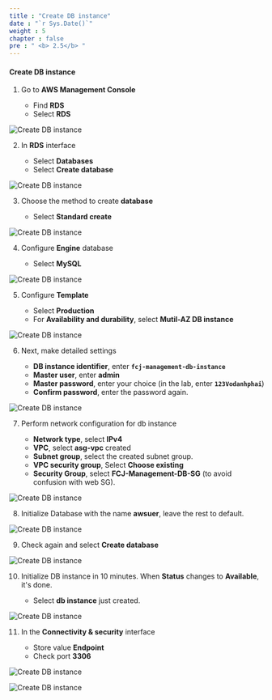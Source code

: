 ```yaml
---
title : "Create DB instance"
date : "`r Sys.Date()`"
weight : 5
chapter : false
pre : " <b> 2.5</b> "
---
```


#### Create DB instance

1. Go to **AWS Management Console**

   - Find **RDS**
   - Select **RDS**

![Create DB instance](/images/5/0001.png?featherlight=false&width=90pc)

2. In **RDS** interface

    - Select **Databases**
    - Select **Create database**

![Create DB instance](/images/5/0002.png?featherlight=false&width=90pc)

3. Choose the method to create **database**

   - Select **Standard create**

![Create DB instance](/images/5/0003.png?featherlight=false&width=90pc)

4. Configure **Engine** database

   - Select **MySQL**

![Create DB instance](/images/5/0004.png?featherlight=false&width=90pc)

5. Configure **Template**

   - Select **Production**
   - For **Availability and durability**, select **Mutil-AZ DB instance**

![Create DB instance](/images/5/0005.png?featherlight=false&width=90pc)

6. Next, make detailed settings

   - **DB instance identifier**, enter **```fcj-management-db-instance```**
   - **Master user**, enter **admin**
   - **Master password**, enter your choice (in the lab, enter **```123Vodanhphai```**)
   - **Confirm password**, enter the password again.

![Create DB instance](/images/5/0006.png?featherlight=false&width=90pc)

7. Perform network configuration for db instance

   - **Network type**, select **IPv4**
   - **VPC**, select **asg-vpc** created
   - **Subnet group**, select the created subnet group.
   - **VPC security group**, Select **Choose existing**
   - **Security Group**, select **FCJ-Management-DB-SG** (to avoid confusion with web SG).

![Create DB instance](/images/5/0007.png?featherlight=false&width=90pc)

8. Initialize Database with the name **awsuer**, leave the rest to default.

![Create DB instance](/images/5/0008.png?featherlight=false&width=90pc)

9. Check again and select **Create database**

![Create DB instance](/images/5/0009.png?featherlight=false&width=90pc)

10. Initialize DB instance in 10 minutes. When **Status** changes to **Available**, it's done.

    - Select **db instance** just created.

![Create DB instance](/images/5/00010.png?featherlight=false&width=90pc)

11. In the **Connectivity & security** interface

    - Store value **Endpoint**
    - Check port **3306**

![Create DB instance](/images/5/00011.png?featherlight=false&width=90pc)

![Create DB instance](/images/5/00012.png?featherlight=false&width=90pc)